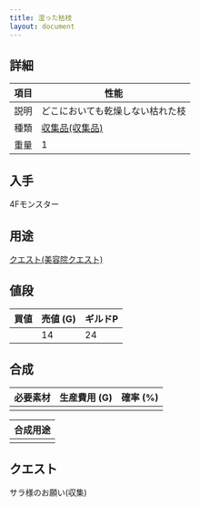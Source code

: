```yaml
---
title: 湿った枯枝
layout: document
---
```

## 詳細


|項目|性能|
|---|---|
|説明|どこにおいても乾燥しない枯れた枝|
|種類|[収集品(収集品)](収集品(収集品))|
|重量|1|

## 入手

4Fモンスター

## 用途

[クエスト(美容院クエスト)](クエスト(美容院クエスト))

## 値段


|買値|売値 (G)|ギルドP|
|---|---|---|
||14|24|

## 合成


|必要素材|生産費用 (G)|確率 (%)|
|---|---|---|
||||


|合成用途|
|---|
||

## クエスト

サラ様のお願い(収集)
